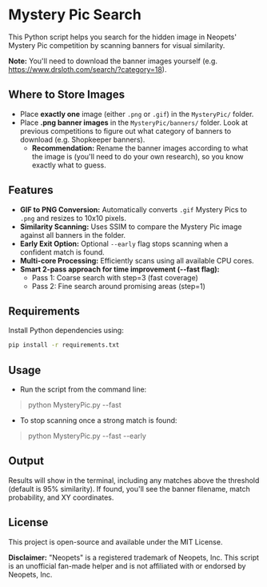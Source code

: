 # Mystery Pic Search

This Python script helps you search for the hidden image in Neopets' Mystery Pic competition by scanning banners for visual similarity.

**Note:** You'll need to download the banner images yourself (e.g. https://www.drsloth.com/search/?category=18).

## Where to Store Images

* Place **exactly one** image (either `.png` or `.gif`) in the `MysteryPic/` folder.
* Place **.png banner images** in the `MysteryPic/banners/` folder. Look at previous competitions to figure out what category of banners to download (e.g. Shopkeeper banners).
  * **Recommendation:** Rename the banner images according to what the image is (you'll need to do your own research), so you know exactly what to guess.

## Features

* **GIF to PNG Conversion:** Automatically converts `.gif` Mystery Pics to `.png` and resizes to 10x10 pixels.
* **Similarity Scanning:** Uses SSIM to compare the Mystery Pic image against all banners in the folder.
* **Early Exit Option:** Optional `--early` flag stops scanning when a confident match is found.
* **Multi-core Processing:** Efficiently scans using all available CPU cores.
* **Smart 2-pass approach for time improvement (--fast flag):**
  * Pass 1: Coarse search with step=3 (fast coverage)
  * Pass 2: Fine search around promising areas (step=1)
    
## Requirements

Install Python dependencies using:

```bash
pip install -r requirements.txt
```

## Usage
* Run the script from the command line:
 > python MysteryPic.py --fast

* To stop scanning once a strong match is found:
 > python MysteryPic.py --fast --early

## Output
Results will show in the terminal, including any matches above the threshold (default is 95% similarity). If found, you'll see the banner filename, match probability, and XY coordinates.

## License

This project is open-source and available under the MIT License.

**Disclaimer:** "Neopets" is a registered trademark of Neopets, Inc. This script is an unofficial fan-made helper and is not affiliated with or endorsed by Neopets, Inc.
